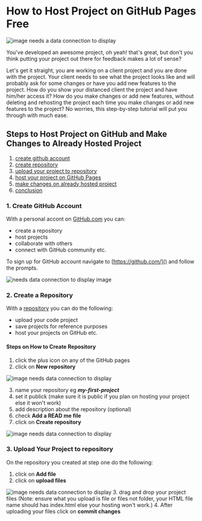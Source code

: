 # How to Host Project on GitHub Pages Free
![image needs a data connection to display](https://s3.amazonaws.com/files.soundview.com/data/images/corp-hero.jpg)

You've developed an awesome project, oh yeah! that's great, but don't you think putting your project out there for feedback makes a lot of sense?

Let's get it straight, you are working on a client project and you are done with the project. Your client needs to see what the project looks like and will probably ask for some changes or have you add new features to the project. How do you show your distanced client the project and have him/her access it? How do you make changes or add new features, without deleting and rehosting the project each time you make changes or add new features to the project? No worries, this step-by-step tutorial will put you through with much ease.
## Steps to Host Project on GitHub and Make Changes to Already Hosted Project
1. [create github account]()
2. [create repository]()
3. [upload your project to repository]()
4. [host your project on GitHub Pages]()
5. [make changes on already hosted project]()
6. [conclusion]()
### 1. Create GitHub Account
With a personal accont on [GitHub.com]() you can:
* create a repository
* host projects
* collaborate with others
* connect with GitHub community etc.

To sign up for GitHub account navigate to [https://github.com/]() and follow the prompts.

![needs data connection to display image]()

### 2. Create a Repository
With a [repository]() you can do the following:
* upload your code project
* save projects for reference purposes
* host your projects on GitHub etc.
#### Steps on How to Create Repository
1. click the plus icon on any of the GitHub pages
2. click on **New repository**

![image needs data connection to display]()

3. name your repository eg ***my-first-project***
4. set it publick (make sure it is public if you plan on hosting your project else it won't work)
5. add description about the repository (optional)
6. check **Add a READ me file**
7. click on **Create repository**

![image needs data connection to display]()

### 3. Upload Your Project to repository
On the repository you created at step one do the following:

1. click on **Add file**
2. click on **upload files**

![image needs data connection to display]()
3. drag and drop your project files
(Note: ensure what you upload is file or files not folder, your HTML file name should has index.html else your hosting won't work.)
4. After uploading your files click on **commit changes**
